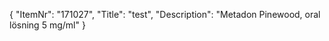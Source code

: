{
  "ItemNr": "171027",
  "Title": "test",
  "Description": "Metadon Pinewood, oral lösning 5 mg/ml"
}